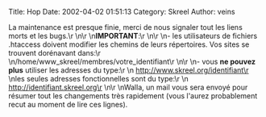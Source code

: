 Title: Hop
Date: 2002-04-02 01:51:13
Category: Skreel
Author: veins

La maintenance est presque finie, merci de nous signaler tout les liens morts et les bugs.\r
\n\r
\n**IMPORTANT**:\r
\n\r
\n- les utilisateurs de fichiers .htaccess doivent modifier les chemins de leurs répertoires. Vos sites se trouvent dorénavant dans:\r
\n/home/www_skreel/membres/votre_identifiant\r
\n\r
\n- vous **ne pouvez plus** utiliser les adresses du type:\r
\n  http://www.skreel.org/identifiant\r
\nles seules adresses fonctionnelles sont du type:\r
\n  http://identifiant.skreel.org\r
\n\r
\nWalla, un mail vous sera envoyé pour résumer tout les changements très rapidement (vous l'aurez probablement recut au moment de lire ces lignes).
